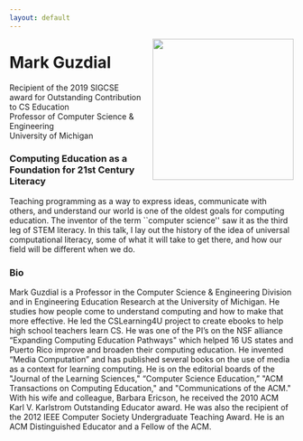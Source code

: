 ```yaml
---
layout: default
---
```


<img 	src = "{{site.baseurl}}/images/speakers/Guzdial.png" 
			width = "250px"
			style="float:right; margin-left: 20px;"
			>

# Mark Guzdial

Recipient of the 2019 SIGCSE award for Outstanding Contribution to CS Education
<br>
Professor of Computer Science & Engineering
<br>
University of Michigan

<a name = "abstract"> </a>

### Computing Education as a Foundation for 21st Century Literacy

Teaching programming as a way to express ideas, communicate with others, and understand our world is one of the oldest goals for computing education. The inventor of the term ``computer science'' saw it as the third leg of STEM literacy. In this talk, I lay out the history of the idea of universal computational literacy, some of what it will take to get there, and how our field will be different when we do.



<a name = "bio"> </a>

### Bio

Mark Guzdial is a Professor in the Computer Science & Engineering Division and in Engineering Education Research at the University of Michigan. He studies how people come to understand computing and how to make that more effective. He led the CSLearning4U project to create ebooks to help high school teachers learn CS.  He was one of the PI’s on the NSF alliance “Expanding Computing Education Pathways" which helped 16 US states and Puerto Rico improve and broaden their computing education. He invented “Media Computation” and has published several books on the use of media as a context for learning computing. He is on the editorial boards of the "Journal of the Learning Sciences," “Computer Science Education,” "ACM Transactions on Computing Education," and "Communications of the ACM." With his wife and colleague, Barbara Ericson, he received the 2010 ACM Karl V. Karlstrom Outstanding Educator award.  He was also the recipient of the 2012 IEEE Computer Society Undergraduate Teaching Award. He is an ACM Distinguished Educator and a Fellow of the ACM. 
